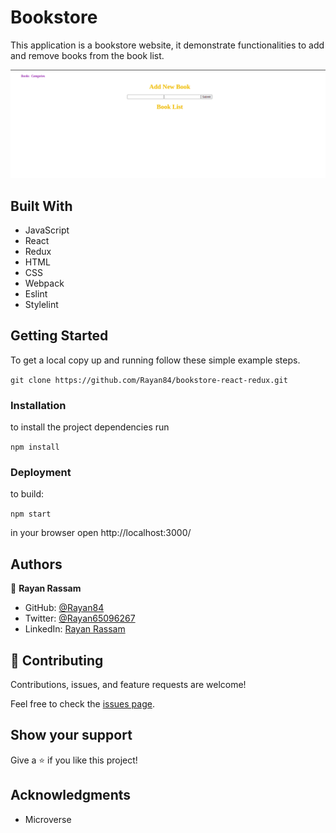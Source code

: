 # Bookstore		
			
This application is a bookstore website, it demonstrate functionalities to add and remove books from the book list.
			
<img src='./src/screenshot.png'>			
			
			
## Built With			
			
- JavaScript			
- React
- Redux		
- HTML			
- CSS			
- Webpack			
- Eslint			
- Stylelint			
			
## Getting Started			
			
To get a local copy up and running follow these simple example steps.			
			
`git clone https://github.com/Rayan84/bookstore-react-redux.git`			
			
### Installation			
			
to install the project dependencies run			
			
`npm install`			
			
### Deployment			
			
to build:			
			
`npm start`			
			
in your browser open http://localhost:3000/			
			
## Authors			
			
👤 **Rayan Rassam**			
			
- GitHub: [@Rayan84](https://github.com/Rayan84)			
- Twitter: [@Rayan65096267](https://twitter.com/Rayan65096267)			
- LinkedIn: [Rayan Rassam](https://www.linkedin.com/in/rayan-rassam/)			
			
## 🤝 Contributing			
			
Contributions, issues, and feature requests are welcome!			
			
Feel free to check the [issues page](../../issues/).			
			
## Show your support			
			
Give a ⭐️ if you like this project!			
			
## Acknowledgments			
			
- Microverse			

